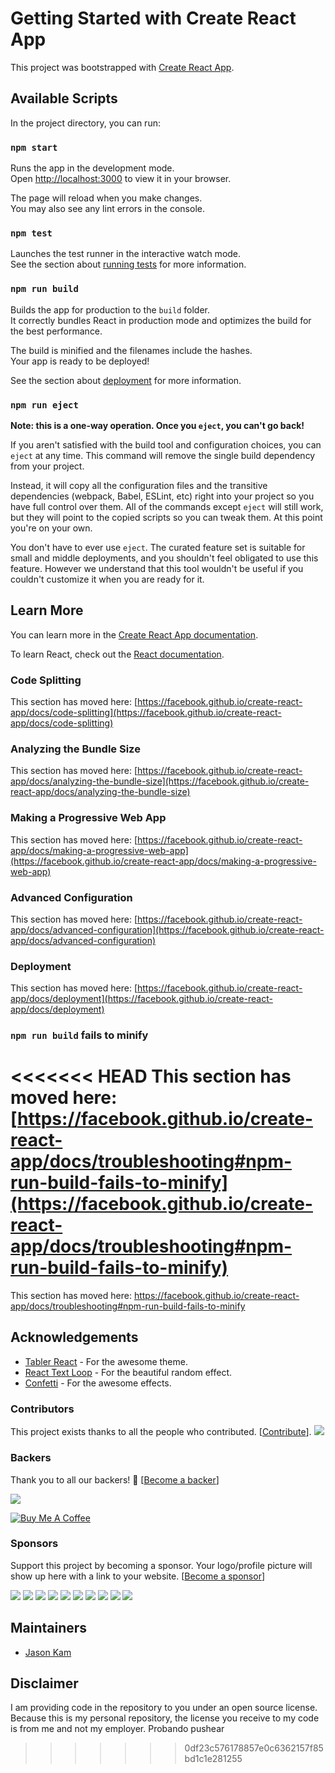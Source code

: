 # Getting Started with Create React App

This project was bootstrapped with [Create React App](https://github.com/facebook/create-react-app).

## Available Scripts

In the project directory, you can run:

### `npm start`

Runs the app in the development mode.\
Open [http://localhost:3000](http://localhost:3000) to view it in your browser.

The page will reload when you make changes.\
You may also see any lint errors in the console.

### `npm test`

Launches the test runner in the interactive watch mode.\
See the section about [running tests](https://facebook.github.io/create-react-app/docs/running-tests) for more information.

### `npm run build`

Builds the app for production to the `build` folder.\
It correctly bundles React in production mode and optimizes the build for the best performance.

The build is minified and the filenames include the hashes.\
Your app is ready to be deployed!

See the section about [deployment](https://facebook.github.io/create-react-app/docs/deployment) for more information.

### `npm run eject`

**Note: this is a one-way operation. Once you `eject`, you can't go back!**

If you aren't satisfied with the build tool and configuration choices, you can `eject` at any time. This command will remove the single build dependency from your project.

Instead, it will copy all the configuration files and the transitive dependencies (webpack, Babel, ESLint, etc) right into your project so you have full control over them. All of the commands except `eject` will still work, but they will point to the copied scripts so you can tweak them. At this point you're on your own.

You don't have to ever use `eject`. The curated feature set is suitable for small and middle deployments, and you shouldn't feel obligated to use this feature. However we understand that this tool wouldn't be useful if you couldn't customize it when you are ready for it.

## Learn More

You can learn more in the [Create React App documentation](https://facebook.github.io/create-react-app/docs/getting-started).

To learn React, check out the [React documentation](https://reactjs.org/).

### Code Splitting

This section has moved here: [https://facebook.github.io/create-react-app/docs/code-splitting](https://facebook.github.io/create-react-app/docs/code-splitting)

### Analyzing the Bundle Size

This section has moved here: [https://facebook.github.io/create-react-app/docs/analyzing-the-bundle-size](https://facebook.github.io/create-react-app/docs/analyzing-the-bundle-size)

### Making a Progressive Web App

This section has moved here: [https://facebook.github.io/create-react-app/docs/making-a-progressive-web-app](https://facebook.github.io/create-react-app/docs/making-a-progressive-web-app)

### Advanced Configuration

This section has moved here: [https://facebook.github.io/create-react-app/docs/advanced-configuration](https://facebook.github.io/create-react-app/docs/advanced-configuration)

### Deployment

This section has moved here: [https://facebook.github.io/create-react-app/docs/deployment](https://facebook.github.io/create-react-app/docs/deployment)

### `npm run build` fails to minify

<<<<<<< HEAD
This section has moved here: [https://facebook.github.io/create-react-app/docs/troubleshooting#npm-run-build-fails-to-minify](https://facebook.github.io/create-react-app/docs/troubleshooting#npm-run-build-fails-to-minify)
=======
This section has moved here: https://facebook.github.io/create-react-app/docs/troubleshooting#npm-run-build-fails-to-minify


## Acknowledgements
* [Tabler React](https://github.com/tabler/tabler-react) - For the awesome theme.
* [React Text Loop](https://github.com/braposo/react-text-loop) - For the beautiful random effect.
* [Confetti](https://github.com/daniel-lundin/react-dom-confetti) - For the awesome effects.

### Contributors

This project exists thanks to all the people who contributed. [[Contribute](CONTRIBUTING.md)]. <a href="https://github.com/thefiend/reactjs-lucky-draw/graphs/contributors"><img src="https://opencollective.com/lucky-draw-simulator/contributors.svg?width=890&button=false"></a>

### Backers

Thank you to all our backers! 🙏 [[Become a backer](https://opencollective.com/lucky-draw-simulator#backer)]

<a href="https://opencollective.com/lucky-draw-simulator#backers" target="_blank"><img src="https://opencollective.com/lucky-draw-simulator/backers.svg?width=890"></a>

<a href="https://www.buymeacoffee.com/jasonkam" target="_blank"><img src="https://www.buymeacoffee.com/assets/img/custom_images/orange_img.png" alt="Buy Me A Coffee" style="height: auto !important; width: auto !important;"></a>

### Sponsors

Support this project by becoming a sponsor. Your logo/profile picture will show up here with a link to your website. [[Become a sponsor](https://opencollective.com/lucky-draw-simulator#sponsor)]

<a href="https://opencollective.com/lucky-draw-simulator/sponsor/0/website" target="_blank"><img src="https://opencollective.com/lucky-draw-simulator/sponsor/0/avatar.svg"></a> <a href="https://opencollective.com/lucky-draw-simulator/sponsor/1/website" target="_blank"><img src="https://opencollective.com/lucky-draw-simulator/sponsor/1/avatar.svg"></a> <a href="https://opencollective.com/lucky-draw-simulator/sponsor/2/website" target="_blank"><img src="https://opencollective.com/lucky-draw-simulator/sponsor/2/avatar.svg"></a> <a href="https://opencollective.com/lucky-draw-simulator/sponsor/3/website" target="_blank"><img src="https://opencollective.com/lucky-draw-simulator/sponsor/3/avatar.svg"></a> <a href="https://opencollective.com/lucky-draw-simulator/sponsor/4/website" target="_blank"><img src="https://opencollective.com/lucky-draw-simulator/sponsor/4/avatar.svg"></a> <a href="https://opencollective.com/lucky-draw-simulator/sponsor/5/website" target="_blank"><img src="https://opencollective.com/lucky-draw-simulator/sponsor/5/avatar.svg"></a> <a href="https://opencollective.com/lucky-draw-simulator/sponsor/6/website" target="_blank"><img src="https://opencollective.com/lucky-draw-simulator/sponsor/6/avatar.svg"></a> <a href="https://opencollective.com/lucky-draw-simulator/sponsor/7/website" target="_blank"><img src="https://opencollective.com/lucky-draw-simulator/sponsor/7/avatar.svg"></a> <a href="https://opencollective.com/lucky-draw-simulator/sponsor/8/website" target="_blank"><img src="https://opencollective.com/lucky-draw-simulator/sponsor/8/avatar.svg"></a> <a href="https://opencollective.com/lucky-draw-simulator/sponsor/9/website" target="_blank"><img src="https://opencollective.com/lucky-draw-simulator/sponsor/9/avatar.svg"></a>

## Maintainers

* [Jason Kam](https://github.com/thefiend)

## Disclaimer

I am providing code in the repository to you under an open source license. Because this is my personal repository, the license you receive to my code is from me and not my employer. Probando pushear
>>>>>>> 0df23c576178857e0c6362157f85bd1c1e281255
